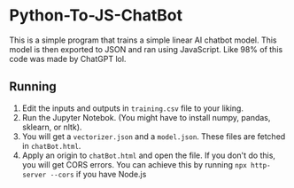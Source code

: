 # Python-To-JS-ChatBot

This is a simple program that trains a simple linear AI chatbot model. This model is then exported to JSON and ran using JavaScript. Like 98% of this code was made by ChatGPT lol.

## Running
1. Edit the inputs and outputs in `training.csv` file to your liking.
2. Run the Jupyter Notebok. (You might have to install numpy, pandas, sklearn, or nltk).
3. You will get a `vectorizer.json` and a `model.json`. These files are fetched in `chatBot.html`.
4. Apply an origin to `chatBot.html` and open the file. If you don't do this, you will get CORS errors. You can achieve this by running `npx http-server --cors` if you have Node.js
